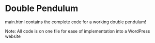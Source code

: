 # Double Pendulum
main.html contains the complete code for a working double pendulum! <br/>

Note: All code is on one file for ease of implementation into a WordPress website
